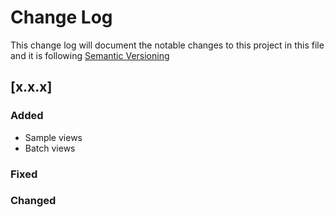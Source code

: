 # Change Log

This change log will document the notable changes to this project in this file and it is following [Semantic Versioning](https://semver.org/)

## [x.x.x]
### Added
- Sample views 
- Batch views

### Fixed

### Changed


